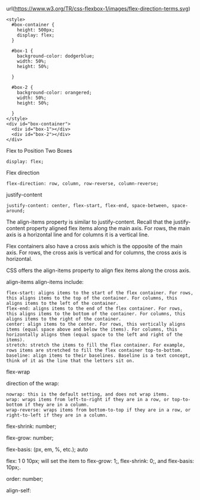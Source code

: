 url(https://www.w3.org/TR/css-flexbox-1/images/flex-direction-terms.svg)

```
<style>
  #box-container {
    height: 500px;
    display: flex;
  }
  
  #box-1 {
    background-color: dodgerblue;
    width: 50%;
    height: 50%;
    
  }

  #box-2 {
    background-color: orangered;
    width: 50%;
    height: 50%;
    
  }
</style>
<div id="box-container">
  <div id="box-1"></div>
  <div id="box-2"></div>
</div>
```
Flex to Position Two Boxes
```
display: flex;
```
Flex direction
```
flex-direction: row, column, row-reverse, column-reverse;
```
justify-content
```
justify-content: center, flex-start, flex-end, space-between, space-around;
```
The align-items property is similar to justify-content. Recall that the justify-content property aligned flex items along the main axis. For rows, the main axis is a horizontal line and for columns it is a vertical line.

Flex containers also have a cross axis which is the opposite of the main axis. For rows, the cross axis is vertical and for columns, the cross axis is horizontal.

CSS offers the align-items property to align flex items along the cross axis. 

align-items
align-items include:

    flex-start: aligns items to the start of the flex container. For rows, this aligns items to the top of the container. For columns, this aligns items to the left of the container.
    flex-end: aligns items to the end of the flex container. For rows, this aligns items to the bottom of the container. For columns, this aligns items to the right of the container.
    center: align items to the center. For rows, this vertically aligns items (equal space above and below the items). For columns, this horizontally aligns them (equal space to the left and right of the items).
    stretch: stretch the items to fill the flex container. For example, rows items are stretched to fill the flex container top-to-bottom.
    baseline: align items to their baselines. Baseline is a text concept, think of it as the line that the letters sit on.
    
flex-wrap

direction of the wrap:

    nowrap: this is the default setting, and does not wrap items.
    wrap: wraps items from left-to-right if they are in a row, or top-to-bottom if they are in a column.
    wrap-reverse: wraps items from bottom-to-top if they are in a row, or right-to-left if they are in a column.

flex-shrink: number;

flex-grow: number;

flex-basis: (px, em, %, etc.); auto 

flex: 1 0 10px; will set the item to flex-grow: 1;, flex-shrink: 0;, and flex-basis: 10px;.

order: number;

align-self: